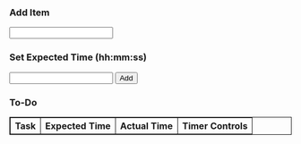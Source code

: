 <html>
<style>
  .table {
    border:1px solid;
  }
  .cell {
    border:1px solid;
  }
</style>

<!-- <div id="stopwatch">
  <p id="time">00:00:00</p>
  <button onclick="start()">Start</button>
  <button onclick="stop()">Stop</button>
  <button onclick="reset()">Reset</button>
</div> -->
<div class='container'>
    
<h3> Add Item </h3>
    <input id='newTask' type='text'>
<h3> Set Expected Time (hh:mm:ss)</h3>
    <input id='newTime' type='number'>
<button id='addTaskButton'>Add</button>
<h3> To-Do </h3>
        <table class="table" id="toDo" style="width: 100%; margin-left: auto; margin-right: auto;">
          <tr>
            <th class="cell" style="text-align: center">Task</th>
            <th class="cell" style="text-align: center">Expected Time</th>
            <th class="cell" style="text-align: center">Actual Time</th>
            <th class="cell" style="text-align: center">Timer Controls</th>
          </tr>
        </table>
</div>

<script>

var taskInput = document.getElementById('newTask');
var addTaskButton = document.getElementById('addTaskButton');
var timeInput = document.getElementById('newTime');
var addTimeButton = document.getElementById('addTimeButton');
var completedTask = document.getElementById('completedTasks');
var incompleteTasks = document.getElementById('toDo');

var addTask = function () {
    var text = taskInput.value;
    var timeExp = timeInput.value;
    var table = document.createElement('tr');
    table.innerHTML = "<th class='cell'>" + text + "</th>" + 
                      "<th class='cell'>" + timeExp + "</th>" + 
                      "<th id='time' class='cell'>" + "00:00:00" + "</th>" + 
                      "<button onclick='start()'>" + "Start" + "</button>" + 
                      "<button onclick='stop()'>" + "Stop" + "</button>" + 
                      "<button onclick='reset()'>" + "Reset" + "</button>";
    incompleteTasks.appendChild(table);
}

addTaskButton.onclick = addTask;

let time = 0;
let interval;
function start() { interval = setInterval(() => {time++; displayTime();}, 1000);}
function stop() {
  clearInterval(interval);
}
function reset() {
  stop();
  time = 0;
  displayTime();
}
function displayTime() {
  const hours = Math.floor(time / 3600)
  const minutes = Math.floor(time / 60);
  const seconds = time % 60;
  document.getElementById('time').innerHTML = `${hours}:${minutes}:${seconds}`;
}

</script>

